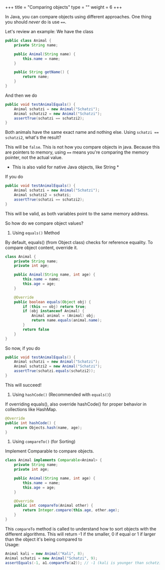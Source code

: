 +++
title = "Comparing objects"
type = ""
weight = 6
+++

In Java, you can compare objects using different approaches.
One thing you should *never* do is use `==`.

Let's review an example:
We have the class
```java
public class Animal {
    private String name;

    public Animal(String name) {
        this.name = name;
    }

    public String getName() {
        return name;
    }
}
```
And then we do
```java
public void testAnimalEquals() {
    Animal schatzi = new Animal("Schatzi");
    Animal schatzi2 = new Animal("Schatzi");
    assertTrue(schatzi == schatzi2);
}
```
Both animals have the same exact name and nothing else.
Using `schatzi == schatzi2`, what's the result?

This will be `false`. This is not how you compare objects in java. Because this are pointers to memory, using `==` means you're comparing the memory pointer, not the actual value. 
* This is also valid for native Java objects, like String *

If you do
```java
public void testAnimalEquals() {
    Animal schatzi = new Animal("Schatzi");
    Animal schatzi2 = schatzi;
    assertTrue(schatzi == schatzi2);
}
```
This will be valid, as both variables point to the same memory address.

So how do we compare object values?

1. Using `equals()` Method

By default, equals() (from Object class) checks for reference equality. To compare object content, override it.

```java
class Animal {
    private String name;
    private int age;

    public Animal(String name, int age) {
        this.name = name;
        this.age = age;
    }

    @Override
    public boolean equals(Object obj) {
        if (this == obj) return true;
        if (obj instanceof Animal) {
            Animal animal = (Animal) obj;
            return name.equals(animal.name);
        }
        return false
    }
}
```

So now, if you do
```java
public void testAnimalEquals() {
    Animal schatzi = new Animal("Schatzi");
    Animal schatzi2 = new Animal("Schatzi");
    assertTrue(schatzi.equals(schatzi2));
}
```

This will succeed!


1. Using `hashCode()` (Recommended with `equals()`)

If overriding equals(), also override hashCode() for proper behavior in collections like HashMap.

```java
@Override
public int hashCode() {
    return Objects.hash(name, age);
}
```

1. Using `compareTo()` (for Sorting)

Implement Comparable<T> to compare objects.

```java
class Animal implements Comparable<Animal> {
    private String name;
    private int age;

    public Animal(String name, int age) {
        this.name = name;
        this.age = age;
    }

    @Override
    public int compareTo(Animal other) {
        return Integer.compare(this.age, other.age);
    }
}
```
This `compareTo` method is called to understand how to sort objects with the different algorithms.
This will return -1 if the smaller, 0 if equal or 1 if larger than the object it's being compared to    
Usage:
```java
Animal kali = new Animal("Kali", 8);
Animal schatzi = new Animal("Schatzi", 9);
assertEquals(-1, a1.compareTo(a2)); // -1 (kali is younger than schatzi)
```